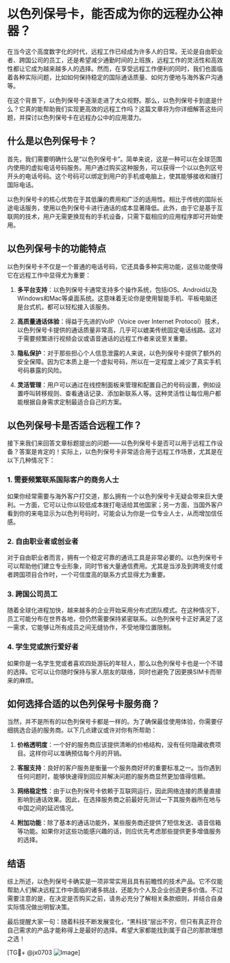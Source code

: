 # 以色列保号卡，能否成为你的远程办公神器？

在当今这个高度数字化的时代，远程工作已经成为许多人的日常。无论是自由职业者、跨国公司的员工，还是希望减少通勤时间的上班族，远程工作的灵活性和高效性都让它成为越来越多人的选择。然而，在享受远程工作便利的同时，我们也面临着各种实际问题，比如如何保持稳定的国际通话质量、如何方便地与海外客户沟通等。

在这个背景下，以色列保号卡逐渐走进了大众视野。那么，以色列保号卡到底是什么？它真的能帮助我们实现更高效的远程工作吗？这篇文章将为你详细解答这些问题，并探讨以色列保号卡在远程办公中的应用潜力。

## 什么是以色列保号卡？

首先，我们需要明确什么是“以色列保号卡”。简单来说，这是一种可以在全球范围内使用的虚拟电话号码服务。用户通过购买这种服务，可以获得一个以以色列区号开头的电话号码。这个号码可以绑定到用户的手机或电脑上，使其能够接收和拨打国际电话。

以色列保号卡的核心优势在于其低廉的费用和广泛的适用性。相比于传统的国际长途电话服务，使用以色列保号卡进行通话的成本显著降低。此外，由于它是基于互联网的技术，用户无需更换现有的手机设备，只需下载相应的应用程序即可开始使用。

## 以色列保号卡的功能特点

以色列保号卡不仅是一个普通的电话号码，它还具备多种实用功能，这些功能使得它在远程工作中显得尤为重要：

1. **多平台支持**：以色列保号卡通常支持多个操作系统，包括iOS、Android以及Windows和Mac等桌面系统。这意味着无论你是使用智能手机、平板电脑还是台式机，都可以轻松接入该服务。
   
2. **高质量通话体验**：得益于先进的VoIP（Voice over Internet Protocol）技术，以色列保号卡提供的通话质量非常高，几乎可以媲美传统固定电话线路。这对于需要频繁进行视频会议或语音通话的远程工作者来说至关重要。

3. **隐私保护**：对于那些担心个人信息泄露的人来说，以色列保号卡提供了额外的安全保障。因为它本质上是一个虚拟号码，所以在一定程度上减少了真实手机号码暴露的风险。

4. **灵活管理**：用户可以通过在线控制面板来管理和配置自己的号码设置，例如设置呼叫转移规则、查看通话记录、添加新联系人等。这种灵活性让每位用户都能根据自身需求定制最适合自己的方案。

## 以色列保号卡是否适合远程工作？

接下来我们来回答文章标题提出的问题——以色列保号卡是否可以用于远程工作设备？答案是肯定的！实际上，以色列保号卡非常适合用于远程工作场景，尤其是在以下几种情况下：

### 1. 需要频繁联系国际客户的商务人士
如果你经常需要与海外客户打交道，那么拥有一个以色列保号卡无疑会带来巨大便利。一方面，它可以让你以较低成本拨打电话给其他国家；另一方面，当国外客户看到你的来电显示为以色列号码时，可能会认为你是一位专业人士，从而增加信任感。

### 2. 自由职业者或创业者
对于自由职业者而言，拥有一个稳定可靠的通讯工具是非常必要的。以色列保号卡可以帮助他们建立专业形象，同时节省大量通信费用。尤其是当涉及到跨境支付或者跨国项目合作时，一个可信度高的联系方式显得尤为重要。

### 3. 跨国公司员工
随着全球化进程加快，越来越多的企业开始采用分布式团队模式。在这种情况下，员工可能分布在世界各地，但仍然需要保持紧密联系。以色列保号卡正好满足了这一需求，它能够让所有成员之间无缝协作，不受地理位置限制。

### 4. 学生党或旅行爱好者
如果你是一名学生党或者喜欢四处游玩的年轻人，那么以色列保号卡也是一个不错的选择。它可以让你随时保持与家人朋友的联络，同时也避免了因更换SIM卡而带来的麻烦。

## 如何选择合适的以色列保号卡服务商？

当然，并不是所有的以色列保号卡都是一样的。为了确保最佳使用体验，你需要仔细挑选合适的服务商。以下几点建议或许对你有所帮助：

1. **价格透明度**：一个好的服务商应该提供清晰的价格结构，没有任何隐藏收费项目。这样你可以准确预估每个月的开销。
   
2. **客服支持**：良好的客户服务是衡量一个服务商好坏的重要标准之一。当你遇到任何问题时，能够快速得到回应并解决问题的服务商显然更加值得信赖。

3. **网络稳定性**：由于以色列保号卡依赖于互联网运行，因此网络连接的质量直接影响到通话效果。因此，在选择服务商之前最好先测试一下其服务器所在地与中国之间的延迟情况。

4. **附加功能**：除了基本的通话功能外，某些服务商还提供了短信发送、语音信箱等功能。如果你对这些功能感兴趣的话，则应优先考虑那些提供更多增值服务的选择。

## 结语

综上所述，以色列保号卡确实是一项非常实用且具有前瞻性的技术产品。它不仅能帮助人们解决远程工作中面临的诸多挑战，还能为个人及企业创造更多价值。不过需要注意的是，在决定是否购买之前，请务必充分了解相关条款细则，并结合自身实际情况做出明智决策。

最后提醒大家一句：随着科技不断发展变化，“黑科技”层出不穷，但只有真正符合自己需求的产品才能称得上是最好的选择。希望大家都能找到属于自己的那款理想之选！

[TG💪+ @jx0703 ![Image](https://github.com/user-attachments/assets/dbca1d08-cadb-493c-b0ec-ad6f7a83f270)]